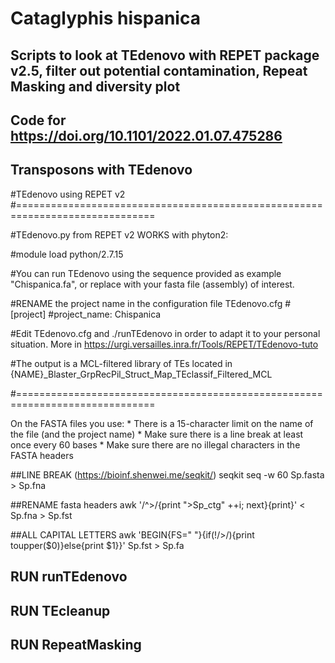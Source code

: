 # Cataglyphis hispanica

## Scripts to look at TEdenovo with REPET package v2.5, filter out potential contamination, Repeat Masking and diversity plot

## Code for https://doi.org/10.1101/2022.01.07.475286

## Transposons with TEdenovo

#TEdenovo using REPET v2 #==============================================================================

#TEdenovo.py from REPET v2 WORKS with phyton2:

#module load python/2.7.15

#You can run TEdenovo using the sequence provided as example "Chispanica.fa", or replace with your fasta file (assembly) of interest.

#RENAME the project name in the configuration file TEdenovo.cfg #[project] #project_name: Chispanica

#Edit TEdenovo.cfg and ./runTEdenovo in order to adapt it to your personal situation. More in https://urgi.versailles.inra.fr/Tools/REPET/TEdenovo-tuto

#The output is a MCL-filtered library of TEs located in {NAME}_Blaster_GrpRecPil_Struct_Map_TEclassif_Filtered_MCL

#==============================================================================

On the FASTA files you use: * There is a 15-character limit on the name of the file (and the project name) * Make sure there is a line break at least once every 60 bases * Make sure there are no illegal characters in the FASTA headers

##LINE BREAK (https://bioinf.shenwei.me/seqkit/) seqkit seq -w 60 Sp.fasta > Sp.fna

##RENAME fasta headers awk '/^>/{print ">Sp_ctg" ++i; next}{print}' < Sp.fna > Sp.fst

##ALL CAPITAL LETTERS awk 'BEGIN{FS=" "}{if(!/>/){print toupper($0)}else{print $1}}' Sp.fst > Sp.fa

## RUN runTEdenovo

## RUN TEcleanup

## RUN RepeatMasking

